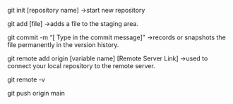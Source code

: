 git init [repository name] ->start new repository

git add [file] ->adds a file to the staging area.

git commit -m “[ Type in the commit message]” ->records or snapshots the file permanently in the version history.

git remote add origin [variable name] [Remote Server Link] ->used to connect your local repository to the remote server.

git remote -v

git push origin main
